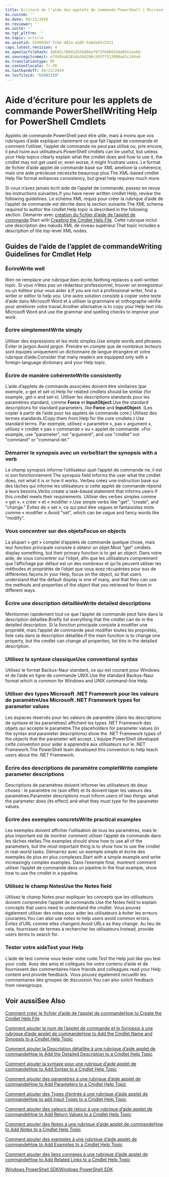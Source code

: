 ```yaml
---
title: Écriture de l’aide des applets de commande PowerShell | Microsoft Docs
ms.custom: ''
ms.date: 09/13/2016
ms.reviewer: ''
ms.suite: ''
ms.tgt_pltfrm: ''
ms.topic: article
ms.assetid: 55908d67-7cbe-482a-a105-5a6da93c5311
caps.latest.revision: 4
ms.openlocfilehash: 8d692cf88d1d356886ef973f0989294d6b51ee6d
ms.sourcegitcommit: e7445ba8203da304286c591ff513900ad1c244a4
ms.translationtype: MT
ms.contentlocale: fr-FR
ms.lasthandoff: 04/23/2019
ms.locfileid: "62083159"
---
```

# <a name="writing-help-for-powershell-cmdlets"></a><span data-ttu-id="c6b30-102">Aide d’écriture pour les applets de commande PowerShell</span><span class="sxs-lookup"><span data-stu-id="c6b30-102">Writing Help for PowerShell Cmdlets</span></span>

<span data-ttu-id="c6b30-103">Applets de commande PowerShell peut être utile, mais à moins que vos rubriques d’aide expliquer clairement ce que fait l’applet de commande et comment l’utiliser, l’applet de commande ne peut pas utilisé ou, pire encore, il peut nuire aux utilisateurs.</span><span class="sxs-lookup"><span data-stu-id="c6b30-103">PowerShell cmdlets can be useful, but unless your Help topics clearly explain what the cmdlet does and how to use it, the cmdlet may not get used or, even worse, it might frustrate users.</span></span>
<span data-ttu-id="c6b30-104">Le format de fichier d’aide applet de commande basé sur XML améliore la cohérence, mais une aide précieuse nécessite beaucoup plus.</span><span class="sxs-lookup"><span data-stu-id="c6b30-104">The XML-based cmdlet Help file format enhances consistency, but great help requires much more.</span></span>

<span data-ttu-id="c6b30-105">Si vous n’avez jamais écrit aide de l’applet de commande, passez en revue les instructions suivantes.</span><span class="sxs-lookup"><span data-stu-id="c6b30-105">If you have never written cmdlet Help, review the following guidelines.</span></span>
<span data-ttu-id="c6b30-106">Le schéma XML requis pour créer la rubrique d’aide de l’applet de commande est décrite dans la section suivante.</span><span class="sxs-lookup"><span data-stu-id="c6b30-106">The XML schema required to author the cmdlet Help topic is described in the following section.</span></span>
<span data-ttu-id="c6b30-107">Démarrer avec [création du fichier d’aide de l’applet de commande](./how-to-create-the-cmdlet-help-file.md).</span><span class="sxs-lookup"><span data-stu-id="c6b30-107">Start with [Creating the Cmdlet Help File](./how-to-create-the-cmdlet-help-file.md).</span></span>
<span data-ttu-id="c6b30-108">Cette rubrique inclut une description des nœuds XML de niveau supérieur.</span><span class="sxs-lookup"><span data-stu-id="c6b30-108">That topic includes a description of the top-level XML nodes.</span></span>

## <a name="writing-guidelines-for-cmdlet-help"></a><span data-ttu-id="c6b30-109">Guides de l’aide de l’applet de commande</span><span class="sxs-lookup"><span data-stu-id="c6b30-109">Writing Guidelines for Cmdlet Help</span></span>

### <a name="write-well"></a><span data-ttu-id="c6b30-110">Écrire</span><span class="sxs-lookup"><span data-stu-id="c6b30-110">Write well</span></span>
<span data-ttu-id="c6b30-111">Rien ne remplace une rubrique bien écrite.</span><span class="sxs-lookup"><span data-stu-id="c6b30-111">Nothing replaces a well-written topic.</span></span>
<span data-ttu-id="c6b30-112">Si vous n’êtes pas un rédacteur professionnel, trouver un enregistreur ou un éditeur pour vous aider à.</span><span class="sxs-lookup"><span data-stu-id="c6b30-112">If you are not a professional writer, find a writer or editor to help you.</span></span>
<span data-ttu-id="c6b30-113">Une autre solution consiste à copier votre texte d’aide dans Microsoft Word et à utiliser la grammaire et orthographe vérifie pour améliorer votre travail.</span><span class="sxs-lookup"><span data-stu-id="c6b30-113">Another alternative is to copy your Help text into Microsoft Word and use the grammar and spelling checks to improve your work.</span></span>

### <a name="write-simply"></a><span data-ttu-id="c6b30-114">Écrire simplement</span><span class="sxs-lookup"><span data-stu-id="c6b30-114">Write simply</span></span>
<span data-ttu-id="c6b30-115">Utiliser des expressions et les mots simples.</span><span class="sxs-lookup"><span data-stu-id="c6b30-115">Use simple words and phrases.</span></span>
<span data-ttu-id="c6b30-116">Éviter le jargon.</span><span class="sxs-lookup"><span data-stu-id="c6b30-116">Avoid jargon.</span></span>
<span data-ttu-id="c6b30-117">Prendre en compte que de nombreux lecteurs sont équipés uniquement un dictionnaire de langue étrangère et votre rubrique d’aide.</span><span class="sxs-lookup"><span data-stu-id="c6b30-117">Consider that many readers are equipped only with a foreign-language dictionary and your Help topic.</span></span>

### <a name="write-consistently"></a><span data-ttu-id="c6b30-118">Écrire de manière cohérente</span><span class="sxs-lookup"><span data-stu-id="c6b30-118">Write consistently</span></span>
<span data-ttu-id="c6b30-119">L’aide d’applets de commande associées doivent être similaires (par exemple, x-get et set-x).</span><span class="sxs-lookup"><span data-stu-id="c6b30-119">Help for related cmdlets should be similar (for example, get-x and set-x).</span></span>
<span data-ttu-id="c6b30-120">Utiliser les descriptions standards pour les paramètres standard, comme **Force** et **InputObject**.</span><span class="sxs-lookup"><span data-stu-id="c6b30-120">Use the standard descriptions for standard parameters, like **Force** and **InputObject**.</span></span>
<span data-ttu-id="c6b30-121">(Les copier à partir de l’aide pour les applets de commande core.) Utilisez des termes standards.</span><span class="sxs-lookup"><span data-stu-id="c6b30-121">(Copy them from Help for the core cmdlets.) Use standard terms.</span></span>
<span data-ttu-id="c6b30-122">Par exemple, utilisez « paramètre », pas « argument », utilisez « cmdlet » pas « commande » ou « applet de commande. »</span><span class="sxs-lookup"><span data-stu-id="c6b30-122">For example, use "parameter", not "argument", and use "cmdlet" not "command" or "command-let."</span></span>

### <a name="start-the-synopsis-with-a-verb"></a><span data-ttu-id="c6b30-123">Démarrer le synopsis avec un verbe</span><span class="sxs-lookup"><span data-stu-id="c6b30-123">Start the synopsis with a verb</span></span>
<span data-ttu-id="c6b30-124">Le champ synopsis informe l’utilisateur quel l’applet de commande ne, il est ni son fonctionnement.</span><span class="sxs-lookup"><span data-stu-id="c6b30-124">The synopsis field informs the user what the cmdlet does, not what it is or how it works.</span></span>
<span data-ttu-id="c6b30-125">Verbes créez une instruction basé sur des tâches qui informe les utilisateurs si cette applet de commande répond à leurs besoins.</span><span class="sxs-lookup"><span data-stu-id="c6b30-125">Verbs create a task-based statement that informs users if this cmdlet meets their requirements.</span></span>
<span data-ttu-id="c6b30-126">Utiliser des verbes simples comme « get », « créer » et « modifier ».</span><span class="sxs-lookup"><span data-stu-id="c6b30-126">Use simple verbs like "get", "create", and "change."</span></span>
<span data-ttu-id="c6b30-127">Évitez de « set », ce qui peut être vagues et fantaisistes mots comme « modifier ».</span><span class="sxs-lookup"><span data-stu-id="c6b30-127">Avoid "set", which can be vague and fancy words like "modify".</span></span>

### <a name="focus-on-objects"></a><span data-ttu-id="c6b30-128">Vous concentrer sur des objets</span><span class="sxs-lookup"><span data-stu-id="c6b30-128">Focus on objects</span></span>
<span data-ttu-id="c6b30-129">La plupart « get » complet d’applets de commande quelque chose, mais leur fonction principale consiste à obtenir un objet.</span><span class="sxs-lookup"><span data-stu-id="c6b30-129">Most "get" cmdlets display something, but their primary function is to get an object.</span></span>
<span data-ttu-id="c6b30-130">Dans votre aide, de vous concentrer sur l’objet, afin que les utilisateurs comprennent que l’affichage par défaut est un des nombreux et qu’ils peuvent utiliser les méthodes et propriétés de l’objet que vous avez récupérées pour eux de différentes façons.</span><span class="sxs-lookup"><span data-stu-id="c6b30-130">In your Help, focus on the object, so that users understand that the default display is one of many, and that they can use the methods and properties of the object that you retrieved for them in different ways.</span></span>

### <a name="write-detailed-descriptions"></a><span data-ttu-id="c6b30-131">Écrire une description détaillée</span><span class="sxs-lookup"><span data-stu-id="c6b30-131">Write detailed descriptions</span></span>
<span data-ttu-id="c6b30-132">Mentionner rapidement tout ce que l’applet de commande peut faire dans la description détaillée.</span><span class="sxs-lookup"><span data-stu-id="c6b30-132">Briefly list everything that the cmdlet can do in the detailed description.</span></span>
<span data-ttu-id="c6b30-133">Si la fonction principale consiste à modifier une propriété, mais l’applet de commande peut modifier toutes les propriétés, liste cela dans la description détaillée.</span><span class="sxs-lookup"><span data-stu-id="c6b30-133">If the main function is to change one property, but the cmdlet can change all properties, list this in the detailed description.</span></span>

### <a name="use-conventional-syntax"></a><span data-ttu-id="c6b30-134">Utilisez la syntaxe classique</span><span class="sxs-lookup"><span data-stu-id="c6b30-134">Use conventional syntax</span></span>
<span data-ttu-id="c6b30-135">Utilisez le format Backus-Naur standard, ce qui est courant pour Windows et de l’aide en ligne de commande UNIX.</span><span class="sxs-lookup"><span data-stu-id="c6b30-135">Use the standard Backus-Naur format which is common for Windows and UNIX command-line Help.</span></span>

### <a name="use-microsoft-net-framework-types-for-parameter-values"></a><span data-ttu-id="c6b30-136">Utiliser des types Microsoft .NET Framework pour les valeurs de paramètre</span><span class="sxs-lookup"><span data-stu-id="c6b30-136">Use Microsoft .NET Framework types for parameter values</span></span>
<span data-ttu-id="c6b30-137">Les espaces réservés pour les valeurs de paramètre (dans les descriptions de syntaxe et les paramètres) affichent les types .NET Framework des objets qui accepte le paramètre.</span><span class="sxs-lookup"><span data-stu-id="c6b30-137">The placeholders for parameter values (in the syntax and parameter descriptions) show the .NET Framework types of the objects that the parameter will accept.</span></span>
<span data-ttu-id="c6b30-138">L’équipe PowerShell développé cette convention pour aider à apprendre aux utilisateurs sur le .NET Framework.</span><span class="sxs-lookup"><span data-stu-id="c6b30-138">The PowerShell team developed this convention to help teach users about the .NET Framework.</span></span>

### <a name="write-complete-parameter-descriptions"></a><span data-ttu-id="c6b30-139">Écrire des descriptions de paramètre complet</span><span class="sxs-lookup"><span data-stu-id="c6b30-139">Write complete parameter descriptions</span></span>
<span data-ttu-id="c6b30-140">Descriptions de paramètres doivent informer les utilisateurs de deux choses : le paramètre ne (son effet) et ils doivent taper les valeurs des paramètres.</span><span class="sxs-lookup"><span data-stu-id="c6b30-140">Parameter descriptions must inform users of two things: what the parameter does (its effect) and what they must type for the parameter values.</span></span>

### <a name="write-practical-examples"></a><span data-ttu-id="c6b30-141">Écrire des exemples concrets</span><span class="sxs-lookup"><span data-stu-id="c6b30-141">Write practical examples</span></span>
<span data-ttu-id="c6b30-142">Les exemples doivent afficher l’utilisation de tous les paramètres, mais le plus important est de montrer comment utiliser l’applet de commande dans les tâches réelles.</span><span class="sxs-lookup"><span data-stu-id="c6b30-142">The examples should show how to use all of the parameters, but the most important thing is to show how to use the cmdlet in real-world tasks.</span></span>
<span data-ttu-id="c6b30-143">Démarrez avec un exemple simple et écrire des exemples de plus en plus complexes.</span><span class="sxs-lookup"><span data-stu-id="c6b30-143">Start with a simple example and write increasingly complex examples.</span></span>
<span data-ttu-id="c6b30-144">Dans l’exemple final, montrent comment utiliser l’applet de commande dans un pipeline.</span><span class="sxs-lookup"><span data-stu-id="c6b30-144">In the final example, show how to use the cmdlet in a pipeline.</span></span>

### <a name="use-the-notes-field"></a><span data-ttu-id="c6b30-145">Utilisez le champ Notes</span><span class="sxs-lookup"><span data-stu-id="c6b30-145">Use the Notes field</span></span>
<span data-ttu-id="c6b30-146">Utilisez le champ Notes pour expliquer les concepts que les utilisateurs doivent comprendre l’applet de commande.</span><span class="sxs-lookup"><span data-stu-id="c6b30-146">Use the Notes field to explain concepts that users need to understand the cmdlet.</span></span>
<span data-ttu-id="c6b30-147">Vous pouvez également utiliser des notes pour aider les utilisateurs à éviter les erreurs courantes.</span><span class="sxs-lookup"><span data-stu-id="c6b30-147">You can also use notes to help users avoid common errors.</span></span>
<span data-ttu-id="c6b30-148">Évitez d’URL comme elles changent.</span><span class="sxs-lookup"><span data-stu-id="c6b30-148">Avoid URLs as they change.</span></span>
<span data-ttu-id="c6b30-149">Au lieu de cela, fournissez de termes à rechercher les utilisateurs.</span><span class="sxs-lookup"><span data-stu-id="c6b30-149">Instead, provide users terms to search for.</span></span>

### <a name="test-your-help"></a><span data-ttu-id="c6b30-150">Tester votre aide</span><span class="sxs-lookup"><span data-stu-id="c6b30-150">Test your Help</span></span>
<span data-ttu-id="c6b30-151">L’aide de test comme vous tester votre code.</span><span class="sxs-lookup"><span data-stu-id="c6b30-151">Test the Help just like you test your code.</span></span>
<span data-ttu-id="c6b30-152">Avez des amis et collègues lire votre contenu d’aide et de fournissent des commentaires.</span><span class="sxs-lookup"><span data-stu-id="c6b30-152">Have friends and colleagues read your Help content and provide feedback.</span></span>
<span data-ttu-id="c6b30-153">Vous pouvez également recueillir les commentaires des groupes de discussion.</span><span class="sxs-lookup"><span data-stu-id="c6b30-153">You can also solicit feedback from newsgroups.</span></span>

## <a name="see-also"></a><span data-ttu-id="c6b30-154">Voir aussi</span><span class="sxs-lookup"><span data-stu-id="c6b30-154">See Also</span></span>

 [<span data-ttu-id="c6b30-155">Comment créer le fichier d’aide de l’applet de commande</span><span class="sxs-lookup"><span data-stu-id="c6b30-155">How to Create the Cmdlet Help File</span></span>](./how-to-create-the-cmdlet-help-file.md)

 [<span data-ttu-id="c6b30-156">Comment ajouter le nom de l’applet de commande et le Synopsis à une rubrique d’aide applet de commande</span><span class="sxs-lookup"><span data-stu-id="c6b30-156">How to Add the Cmdlet Name and Synopsis to a Cmdlet Help Topic</span></span>](./how-to-add-the-cmdlet-name-and-synopsis-to-a-cmdlet-help-topic.md)

 [<span data-ttu-id="c6b30-157">Comment ajouter la Description détaillée à une rubrique d’aide applet de commande</span><span class="sxs-lookup"><span data-stu-id="c6b30-157">How to Add the Detailed Description to a Cmdlet Help Topic</span></span>](./how-to-add-a-cmdlet-description.md)

 [<span data-ttu-id="c6b30-158">Comment ajouter la syntaxe pour une rubrique d’aide applet de commande</span><span class="sxs-lookup"><span data-stu-id="c6b30-158">How to Add Syntax to a Cmdlet Help Topic</span></span>](./how-to-add-syntax-to-a-cmdlet-help-topic.md)

 [<span data-ttu-id="c6b30-159">Comment ajouter des paramètres à une rubrique d’aide applet de commande</span><span class="sxs-lookup"><span data-stu-id="c6b30-159">How to Add Parameters to a Cmdlet Help Topic</span></span>](./how-to-add-parameter-information.md)

 [<span data-ttu-id="c6b30-160">Comment ajouter des Types d’entrée à une rubrique d’aide applet de commande</span><span class="sxs-lookup"><span data-stu-id="c6b30-160">How to add Input Types to a Cmdlet Help Topic</span></span>](./how-to-add-input-types-to-a-cmdlet-help-topic.md)

 [<span data-ttu-id="c6b30-161">Comment ajouter des valeurs de retour à une rubrique d’aide applet de commande</span><span class="sxs-lookup"><span data-stu-id="c6b30-161">How to Add Return Values to a Cmdlet Help Topic</span></span>](./how-to-add-return-values-to-a-cmdlet-help-topic.md)

 [<span data-ttu-id="c6b30-162">Comment ajouter des Notes à une rubrique d’aide applet de commande</span><span class="sxs-lookup"><span data-stu-id="c6b30-162">How to Add Notes to a Cmdlet Help Topic</span></span>](./how-to-add-notes-to-a-cmdlet-help-topic.md)

 [<span data-ttu-id="c6b30-163">Comment ajouter des exemples à une rubrique d’aide applet de commande</span><span class="sxs-lookup"><span data-stu-id="c6b30-163">How to Add Examples to a Cmdlet Help Topic</span></span>](./how-to-add-examples-to-a-cmdlet-help-topic.md)

 [<span data-ttu-id="c6b30-164">Comment ajouter des liens connexes à une rubrique d’aide applet de commande</span><span class="sxs-lookup"><span data-stu-id="c6b30-164">How to Add Related Links to a Cmdlet Help Topic</span></span>](./how-to-add-related-links-to-a-cmdlet-help-topic.md)

 [<span data-ttu-id="c6b30-165">Windows PowerShell SDK</span><span class="sxs-lookup"><span data-stu-id="c6b30-165">Windows PowerShell SDK</span></span>](../windows-powershell-reference.md)
